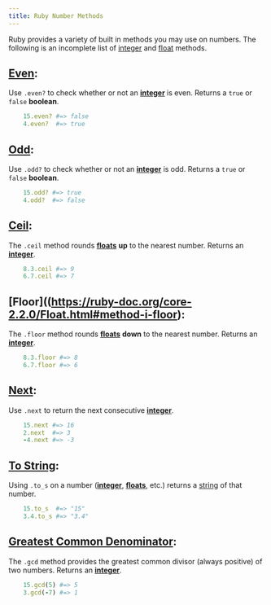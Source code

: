 ```yaml
---
title: Ruby Number Methods
---
```

Ruby provides a variety of built in methods you may use on numbers. The following is an incomplete list of [integer](https://ruby-doc.org/core-2.2.0/Integer.html) and [float](https://ruby-doc.org/core-2.2.0/Float.html#method-i-ceil) methods.

## [Even](https://ruby-doc.org/core-2.2.0/Integer.html#method-i-even-3F):

Use `.even?` to check whether or not an [**integer**](https://ruby-doc.org/core-2.2.0/Integer.html) is even. Returns a `true` or `false` **boolean**.
```Ruby
    15.even? #=> false
    4.even?  #=> true
```
## [Odd](https://ruby-doc.org/core-2.2.0/Integer.html#method-i-odd-3F):

Use `.odd?` to check whether or not an [**integer**](https://ruby-doc.org/core-2.2.0/Integer.html) is odd. Returns a `true` or `false` **boolean**.
```Ruby
    15.odd? #=> true
    4.odd?  #=> false
```

## [Ceil](https://ruby-doc.org/core-2.2.0/Float.html#method-i-ceil):

The `.ceil` method rounds [**floats**](https://ruby-doc.org/core-2.2.0/Float.html#method-i-ceil) **up** to the nearest number. Returns an [**integer**](https://ruby-doc.org/core-2.2.0/Integer.html).
```Ruby
    8.3.ceil #=> 9
    6.7.ceil #=> 7
```

## [Floor]((https://ruby-doc.org/core-2.2.0/Float.html#method-i-floor):

The `.floor` method rounds [**floats**](https://ruby-doc.org/core-2.2.0/Float.html#method-i-ceil) **down** to the nearest number. Returns an [**integer**](https://ruby-doc.org/core-2.2.0/Integer.html).
```Ruby
    8.3.floor #=> 8
    6.7.floor #=> 6
```

## [Next](https://ruby-doc.org/core-2.2.0/Integer.html#method-i-next):

Use `.next` to return the next consecutive [**integer**](https://ruby-doc.org/core-2.2.0/Integer.html).
```Ruby
    15.next #=> 16
    2.next  #=> 3
    -4.next #=> -3
```

## [To String](https://ruby-doc.org/core-2.4.2/Object.html#method-i-to_s):

Using `.to_s` on a number ([**integer**](https://ruby-doc.org/core-2.2.0/Integer.html), [**floats**](https://ruby-doc.org/core-2.2.0/Float.html#method-i-ceil), etc.) returns a [string](https://ruby-doc.org/core-2.2.0/String.html) of that number.
```Ruby
    15.to_s  #=> "15"
    3.4.to_s #=> "3.4"
```

## [Greatest Common Denominator](https://ruby-doc.org/core-2.2.0/Integer.html#method-i-gcd):

The `.gcd` method provides the greatest common divisor (always positive) of two numbers. Returns an [**integer**](https://ruby-doc.org/core-2.2.0/Integer.html).
```Ruby
    15.gcd(5) #=> 5
    3.gcd(-7) #=> 1
```
